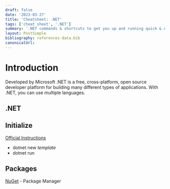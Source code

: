 ```yaml
---
draft: false
date: '2023-03-27'
title: 'Cheatsheet: .NET'
tags: ['cheat sheet', '.NET']
summary: '.NET commands & shortcuts to get you up and running quick & easy.'
layout: PostSimple
bibliography: references-data.bib
canonicalUrl:
---
```


# Introduction

Developed by Microsoft .NET is a free, cross-platform, open source developer platform for building many different types of applications. With .NET, you can use multiple languages.

## .NET

## Initialize

[Official Instructions](https://learn.microsoft.com/en-us/aspnet/core/getting-started/?view=aspnetcore-7.0&tabs=macos)

- dotnet new _template_
- dotnet run

## Packages

[NuGet](https://www.nuget.org/) - Package Manager

